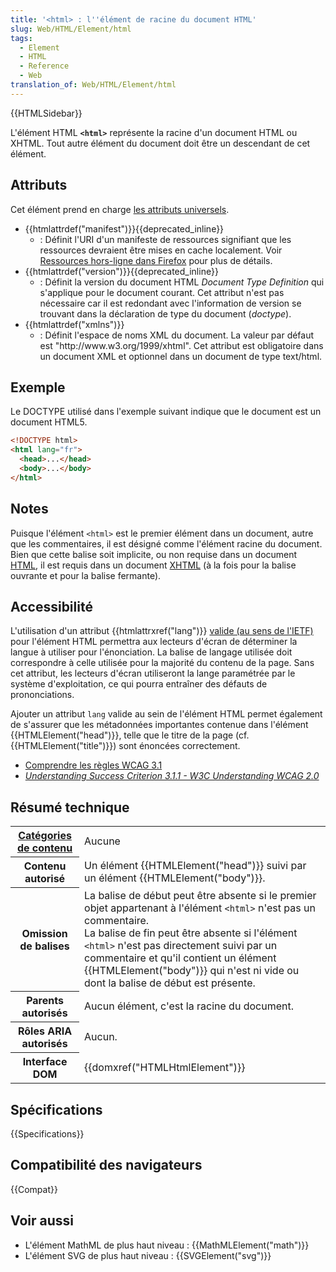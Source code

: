 ```yaml
---
title: '<html> : l''élément de racine du document HTML'
slug: Web/HTML/Element/html
tags:
  - Element
  - HTML
  - Reference
  - Web
translation_of: Web/HTML/Element/html
---
```


{{HTMLSidebar}}

L'élément HTML **`<html>`** représente la racine d'un document HTML ou XHTML. Tout autre élément du document doit être un descendant de cet élément.

## Attributs

Cet élément prend en charge [les attributs universels](/fr/docs/Web/HTML/Attributs_universels).

- {{htmlattrdef("manifest")}}{{deprecated_inline}}
  - : Définit l'URI d'un manifeste de ressources signifiant que les ressources devraient être mises en cache localement. Voir [Ressources hors-ligne dans Firefox](/fr/docs/Utiliser_Application_Cache) pour plus de détails.
- {{htmlattrdef("version")}}{{deprecated_inline}}
  - : Définit la version du document HTML _Document Type Definition_ qui s'applique pour le document courant. Cet attribut n'est pas nécessaire car il est redondant avec l'information de version se trouvant dans la déclaration de type du document (_doctype_).
- {{htmlattrdef("xmlns")}}
  - : Définit l'espace de noms XML du document. La valeur par défaut est "http\://www\.w3.org/1999/xhtml". Cet attribut est obligatoire dans un document XML et optionnel dans un document de type text/html.

## Exemple

Le DOCTYPE utilisé dans l'exemple suivant indique que le document est un document HTML5.

```html
<!DOCTYPE html>
<html lang="fr">
  <head>...</head>
  <body>...</body>
</html>
```

## Notes

Puisque l'élément `<html>` est le premier élément dans un document, autre que les commentaires, il est désigné comme l'élément racine du document. Bien que cette balise soit implicite, ou non requise dans un document [HTML](/fr/docs/Web/HTML), il est requis dans un document [XHTML](/fr/docs/XHTML) (à la fois pour la balise ouvrante et pour la balise fermante).

## Accessibilité

L'utilisation d'un attribut {{htmlattrxref("lang")}} [valide (au sens de l'IETF)](https://www.ietf.org/rfc/bcp/bcp47.txt) pour l'élément HTML permettra aux lecteurs d'écran de déterminer la langue à utiliser pour l'énonciation. La balise de langage utilisée doit correspondre à celle utilisée pour la majorité du contenu de la page. Sans cet attribut, les lecteurs d'écran utiliseront la lange paramétrée par le système d'exploitation, ce qui pourra entraîner des défauts de prononciations.

Ajouter un attribut `lang` valide au sein de l'élément HTML permet également de s'assurer que les métadonnées importantes contenue dans l'élément {{HTMLElement("head")}}, telle que le titre de la page (cf. {{HTMLElement("title")}}) sont énoncées correctement.

- [Comprendre les règles WCAG 3.1](/fr/docs/Web/Accessibility/Understanding_WCAG/Understandable#Guideline_3.1_%E2%80%94_Readable_Make_text_content_readable_and_understandable)
- _[Understanding Success Criterion 3.1.1 - W3C Understanding WCAG 2.0](https://www.w3.org/TR/2016/NOTE-UNDERSTANDING-WCAG20-20161007/meaning-doc-lang-id.html)_

## Résumé technique

<table class="properties">
  <tbody>
    <tr>
      <th scope="row">
        <a href="/fr/docs/Web/HTML/Catégorie_de_contenu"
          >Catégories de contenu</a
        >
      </th>
      <td>Aucune</td>
    </tr>
    <tr>
      <th scope="row">Contenu autorisé</th>
      <td>
        Un élément {{HTMLElement("head")}} suivi par un élément
        {{HTMLElement("body")}}.
      </td>
    </tr>
    <tr>
      <th scope="row">Omission de balises</th>
      <td>
        La balise de début peut être absente si le premier objet appartenant à
        l'élément <code>&#x3C;html></code> n'est pas un commentaire.<br />La
        balise de fin peut être absente si l'élément
        <code>&#x3C;html></code> n'est pas directement suivi par un commentaire
        et qu'il contient un élément {{HTMLElement("body")}} qui n'est
        ni vide ou dont la balise de début est présente.
      </td>
    </tr>
    <tr>
      <th scope="row">Parents autorisés</th>
      <td>Aucun élément, c'est la racine du document.</td>
    </tr>
    <tr>
      <th scope="row">Rôles ARIA autorisés</th>
      <td>Aucun.</td>
    </tr>
    <tr>
      <th scope="row">Interface DOM</th>
      <td>{{domxref("HTMLHtmlElement")}}</td>
    </tr>
  </tbody>
</table>

## Spécifications

{{Specifications}}

## Compatibilité des navigateurs

{{Compat}}

## Voir aussi

- L'élément MathML de plus haut niveau : {{MathMLElement("math")}}
- L'élément SVG de plus haut niveau : {{SVGElement("svg")}}

